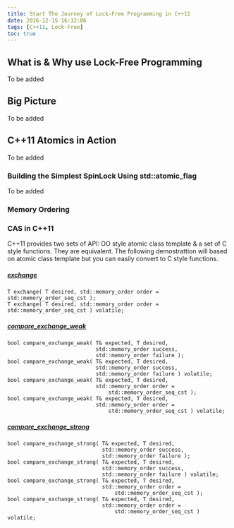 ```yaml
---
title: Start The Journey of Lock-Free Programming in C++11  
date: 2016-12-15 16:32:06  
tags: [C++11, Lock-Free]  
toc: true  
---
```

## What is & Why use Lock-Free Programming
To be added  

## Big Picture  
To be added  

## C++11 Atomics in Action  
To be added
### Building the Simplest SpinLock Using std::atomic_flag  
To be added

### Memory Ordering


### CAS in C++11  
C++11 provides two sets of API: OO style atomic class template & a set of C style functions. They are equivalent. The following demostrattion will based on atomic class template but you can easily convert to C style functions.

##### [exchange](http://en.cppreference.com/w/cpp/atomic/atomic/exchange)
```
T exchange( T desired, std::memory_order order = std::memory_order_seq_cst );
T exchange( T desired, std::memory_order order = std::memory_order_seq_cst ) volatile;
```
##### [compare_exchange_weak](http://en.cppreference.com/w/cpp/atomic/atomic/compare_exchange)
```
bool compare_exchange_weak( T& expected, T desired,
                            std::memory_order success, 
                            std::memory_order failure );
bool compare_exchange_weak( T& expected, T desired,
                            std::memory_order success, 
                            std::memory_order failure ) volatile;
bool compare_exchange_weak( T& expected, T desired,
                            std::memory_order order =
                                std::memory_order_seq_cst );
bool compare_exchange_weak( T& expected, T desired,
                            std::memory_order order =
                                std::memory_order_seq_cst ) volatile;  
```
##### [compare_exchange_strong](http://en.cppreference.com/w/cpp/atomic/atomic/compare_exchange)
```
bool compare_exchange_strong( T& expected, T desired,
                              std::memory_order success, 
                              std::memory_order failure );
bool compare_exchange_strong( T& expected, T desired,
                              std::memory_order success, 
                              std::memory_order failure ) volatile;
bool compare_exchange_strong( T& expected, T desired,
                              std::memory_order order = 
                                  std::memory_order_seq_cst );
bool compare_exchange_strong( T& expected, T desired,
                              std::memory_order order = 
                                  std::memory_order_seq_cst ) volatile;  
```










